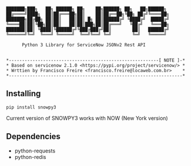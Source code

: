 ```
███████╗███╗   ██╗ ██████╗ ██╗    ██╗██████╗ ██╗   ██╗██████╗ 
██╔════╝████╗  ██║██╔═══██╗██║    ██║██╔══██╗╚██╗ ██╔╝╚════██╗
███████╗██╔██╗ ██║██║   ██║██║ █╗ ██║██████╔╝ ╚████╔╝  █████╔╝
╚════██║██║╚██╗██║██║   ██║██║███╗██║██╔═══╝   ╚██╔╝   ╚═══██╗
███████║██║ ╚████║╚██████╔╝╚███╔███╔╝██║        ██║   ██████╔╝
╚══════╝╚═╝  ╚═══╝ ╚═════╝  ╚══╝╚══╝ ╚═╝        ╚═╝   ╚═════╝

      Python 3 Library for ServiceNow JSONv2 Rest API


*---------------------------------------------------------[ NOTE ]-*
* Based on servicenow 2.1.0 <https://pypi.org/project/servicenow/> *
* Wrttien by Francisco Freire <francisco.freire@locaweb.com.br>    *
*------------------------------------------------------------------*
```

## Installing

```
pip install snowpy3
```
Current version of SNOWPY3 works with NOW (New York version)

## Dependencies

- python-requests
- python-redis




